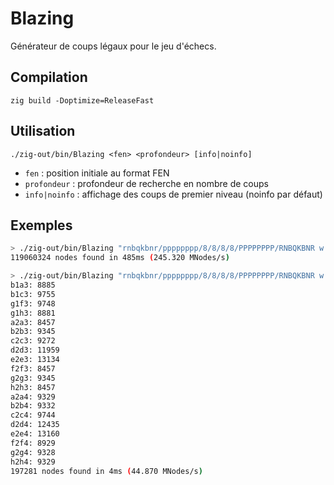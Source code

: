 # Blazing

Générateur de coups légaux pour le jeu d'échecs.

## Compilation

`zig build -Doptimize=ReleaseFast`

## Utilisation

`./zig-out/bin/Blazing <fen> <profondeur> [info|noinfo]`

- `fen` : position initiale au format FEN
- `profondeur` : profondeur de recherche en nombre de coups
- `info|noinfo` : affichage des coups de premier niveau (noinfo par défaut)

## Exemples

```bash
> ./zig-out/bin/Blazing "rnbqkbnr/pppppppp/8/8/8/8/PPPPPPPP/RNBQKBNR w KQkq - 0 1" 6
119060324 nodes found in 485ms (245.320 MNodes/s)
```

```bash
> ./zig-out/bin/Blazing "rnbqkbnr/pppppppp/8/8/8/8/PPPPPPPP/RNBQKBNR w KQkq - 0 1" 4 info
b1a3: 8885
b1c3: 9755
g1f3: 9748
g1h3: 8881
a2a3: 8457
b2b3: 9345
c2c3: 9272
d2d3: 11959
e2e3: 13134
f2f3: 8457
g2g3: 9345
h2h3: 8457
a2a4: 9329
b2b4: 9332
c2c4: 9744
d2d4: 12435
e2e4: 13160
f2f4: 8929
g2g4: 9328
h2h4: 9329
197281 nodes found in 4ms (44.870 MNodes/s)
```
